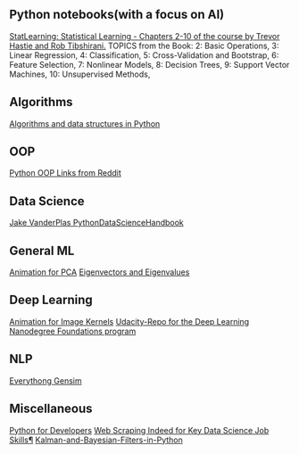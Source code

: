 ## Python notebooks(with a focus on AI)

[StatLearning: Statistical Learning - Chapters 2-10 of the course by Trevor Hastie and Rob Tibshirani.](http://sujitpal.blogspot.com/2014/05/ipython-notebooks-for-statlearning.html)
TOPICS from the Book: 
  2: Basic Operations,
  3: Linear Regression,
  4: Classification,
  5: Cross-Validation and Bootstrap,
  6: Feature Selection,
  7: Nonlinear Models,
  8: Decision Trees,
  9: Support Vector Machines,
 10: Unsupervised Methods,

## Algorithms
[Algorithms and data structures in Python](https://github.com/gudnm/codekatas/blob/master/codekatas.ipynb)

## OOP
[Python OOP Links from Reddit](https://www.reddit.com/r/Python/comments/226ahl/some_links_about_python_oop/)

## Data Science
[Jake VanderPlas PythonDataScienceHandbook](https://github.com/jakevdp/PythonDataScienceHandbook)

## General ML
[Animation for PCA](http://setosa.io/ev/principal-component-analysis/)
[Eigenvectors and Eigenvalues](http://setosa.io/ev/eigenvectors-and-eigenvalues/)

## Deep Learning
[Animation for Image Kernels](http://setosa.io/ev/image-kernels/)
[Udacity-Repo for the Deep Learning Nanodegree Foundations program](https://github.com/udacity/deep-learning)


## NLP
[Everythong Gensim](https://github.com/RaRe-Technologies/gensim/tree/develop/docs/notebooks)


## Miscellaneous
[Python for Developers](http://ricardoduarte.github.io/python-for-developers/)
[Web Scraping Indeed for Key Data Science Job Skills¶](http://nbviewer.jupyter.org/github/jmsteinw/Notebooks/blob/master/IndeedJobs.ipynb)
[Kalman-and-Bayesian-Filters-in-Python](http://nbviewer.jupyter.org/github/rlabbe/Kalman-and-Bayesian-Filters-in-Python/blob/master/table_of_contents.ipynb)
